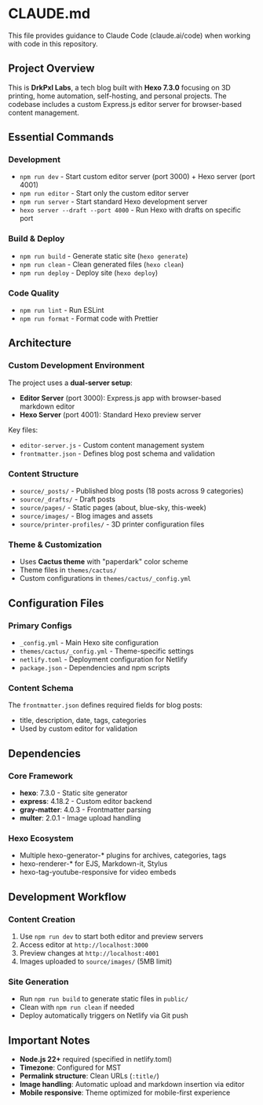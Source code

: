# CLAUDE.md

This file provides guidance to Claude Code (claude.ai/code) when working with code in this repository.

## Project Overview

This is **DrkPxl Labs**, a tech blog built with **Hexo 7.3.0** focusing on 3D printing, home automation, self-hosting, and personal projects. The codebase includes a custom Express.js editor server for browser-based content management.

## Essential Commands

### Development
- `npm run dev` - Start custom editor server (port 3000) + Hexo server (port 4001)
- `npm run editor` - Start only the custom editor server
- `npm run server` - Start standard Hexo development server
- `hexo server --draft --port 4000` - Run Hexo with drafts on specific port

### Build & Deploy
- `npm run build` - Generate static site (`hexo generate`)
- `npm run clean` - Clean generated files (`hexo clean`)
- `npm run deploy` - Deploy site (`hexo deploy`)

### Code Quality
- `npm run lint` - Run ESLint
- `npm run format` - Format code with Prettier

## Architecture

### Custom Development Environment
The project uses a **dual-server setup**:
- **Editor Server** (port 3000): Express.js app with browser-based markdown editor
- **Hexo Server** (port 4001): Standard Hexo preview server

Key files:
- `editor-server.js` - Custom content management system
- `frontmatter.json` - Defines blog post schema and validation

### Content Structure
- `source/_posts/` - Published blog posts (18 posts across 9 categories)
- `source/_drafts/` - Draft posts
- `source/pages/` - Static pages (about, blue-sky, this-week)
- `source/images/` - Blog images and assets
- `source/printer-profiles/` - 3D printer configuration files

### Theme & Customization
- Uses **Cactus theme** with "paperdark" color scheme
- Theme files in `themes/cactus/`
- Custom configurations in `themes/cactus/_config.yml`

## Configuration Files

### Primary Configs
- `_config.yml` - Main Hexo site configuration
- `themes/cactus/_config.yml` - Theme-specific settings
- `netlify.toml` - Deployment configuration for Netlify
- `package.json` - Dependencies and npm scripts

### Content Schema
The `frontmatter.json` defines required fields for blog posts:
- title, description, date, tags, categories
- Used by custom editor for validation

## Dependencies

### Core Framework
- **hexo**: 7.3.0 - Static site generator
- **express**: 4.18.2 - Custom editor backend
- **gray-matter**: 4.0.3 - Frontmatter parsing
- **multer**: 2.0.1 - Image upload handling

### Hexo Ecosystem
- Multiple hexo-generator-* plugins for archives, categories, tags
- hexo-renderer-* for EJS, Markdown-it, Stylus
- hexo-tag-youtube-responsive for video embeds

## Development Workflow

### Content Creation
1. Use `npm run dev` to start both editor and preview servers
2. Access editor at `http://localhost:3000`
3. Preview changes at `http://localhost:4001`
4. Images uploaded to `source/images/` (5MB limit)

### Site Generation
- Run `npm run build` to generate static files in `public/`
- Clean with `npm run clean` if needed
- Deploy automatically triggers on Netlify via Git push

## Important Notes

- **Node.js 22+** required (specified in netlify.toml)
- **Timezone**: Configured for MST
- **Permalink structure**: Clean URLs (`:title/`)
- **Image handling**: Automatic upload and markdown insertion via editor
- **Mobile responsive**: Theme optimized for mobile-first experience